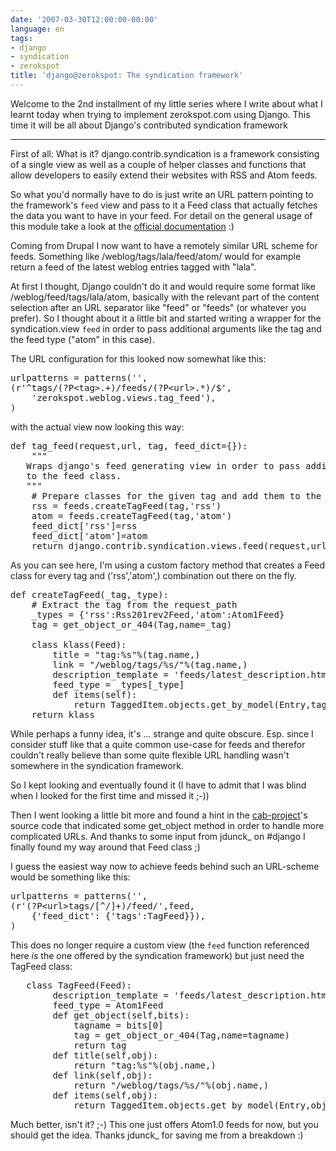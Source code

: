 ```yaml
---
date: '2007-03-30T12:00:00-00:00'
language: en
tags:
- django
- syndication
- zerokspot
title: 'django@zerokspot: The syndication framework'
---
```



Welcome to the 2nd installment of my little series where I write about what I learnt today when trying to implement zerokspot.com using Django. This time it will be all about Django's contributed syndication framework



-------------------------------



First of all: What is it? django.contrib.syndication is a framework consisting of a single view as well as a couple of helper classes and functions that allow developers to easily extend their websites with RSS and Atom feeds.

So what you'd normally have to do is just write an URL pattern pointing to the framework's `feed` view and pass to it a Feed class that actually fetches the data you want to have in your feed. For detail on the general usage of this module take a look at the [official documentation](http://www.djangoproject.com/documentation/syndication_feeds/) :)

Coming from Drupal I now want to have a remotely similar URL scheme for feeds. Something like /weblog/tags/lala/feed/atom/ would for example return a feed of the latest weblog entries tagged with "lala".

At first I thought, Django couldn't do it and would require some format like /weblog/feed/tags/lala/atom, basically with the relevant part of the content selection after an URL separator like "feed" or "feeds" (or whatever you prefer). So I thought about it a little bit and started writing a wrapper for the syndication.view `feed` in order to pass additional arguments like the tag and the feed type ("atom" in this case).

The URL configuration for this looked now somewhat like this:

<pre class="code python"><span class="n">urlpatterns</span> <span class="o">=</span> <span class="n">patterns</span><span class="p">(</span><span class="s">&#39;&#39;</span><span class="p">,</span>
<span class="p">(</span><span class="s">r&#39;^tags/(?P&lt;tag&gt;.+)/feeds/(?P&lt;url&gt;.*)/$&#39;</span><span class="p">,</span>
	<span class="s">&#39;zerokspot.weblog.views.tag_feed&#39;</span><span class="p">),</span>
<span class="p">)</span>
</pre>

with the actual view now looking this way:

<pre class="code python"><span class="k">def</span> <span class="nf">tag_feed</span><span class="p">(</span><span class="n">request</span><span class="p">,</span><span class="n">url</span><span class="p">,</span> <span class="n">tag</span><span class="p">,</span> <span class="n">feed_dict</span><span class="o">=</span><span class="p">{}):</span>
	<span class="sd">&quot;&quot;&quot;</span>
<span class="sd">	Wraps django&#39;s feed generating view in order to pass additional stuff</span>
<span class="sd">	to the feed class.</span>
<span class="sd">	&quot;&quot;&quot;</span>
	<span class="c"># Prepare classes for the given tag and add them to the feed_dict</span>
	<span class="n">rss</span> <span class="o">=</span> <span class="n">feeds</span><span class="o">.</span><span class="n">createTagFeed</span><span class="p">(</span><span class="n">tag</span><span class="p">,</span><span class="s">&#39;rss&#39;</span><span class="p">)</span>
	<span class="n">atom</span> <span class="o">=</span> <span class="n">feeds</span><span class="o">.</span><span class="n">createTagFeed</span><span class="p">(</span><span class="n">tag</span><span class="p">,</span><span class="s">&#39;atom&#39;</span><span class="p">)</span>
	<span class="n">feed_dict</span><span class="p">[</span><span class="s">&#39;rss&#39;</span><span class="p">]</span><span class="o">=</span><span class="n">rss</span>
	<span class="n">feed_dict</span><span class="p">[</span><span class="s">&#39;atom&#39;</span><span class="p">]</span><span class="o">=</span><span class="n">atom</span>
	<span class="k">return</span> <span class="n">django</span><span class="o">.</span><span class="n">contrib</span><span class="o">.</span><span class="n">syndication</span><span class="o">.</span><span class="n">views</span><span class="o">.</span><span class="n">feed</span><span class="p">(</span><span class="n">request</span><span class="p">,</span><span class="n">url</span><span class="p">,</span><span class="n">feed_dict</span><span class="p">)</span>
</pre>

As you can see here, I'm using a custom factory method that creates a Feed class for every tag and ('rss','atom',) combination out there on the fly. 

<pre class="code python"><span class="k">def</span> <span class="nf">createTagFeed</span><span class="p">(</span><span class="n">_tag</span><span class="p">,</span><span class="n">_type</span><span class="p">):</span>
	<span class="c"># Extract the tag from the request_path</span>
	<span class="n">_types</span> <span class="o">=</span> <span class="p">{</span><span class="s">&#39;rss&#39;</span><span class="p">:</span><span class="n">Rss201rev2Feed</span><span class="p">,</span><span class="s">&#39;atom&#39;</span><span class="p">:</span><span class="n">Atom1Feed</span><span class="p">}</span>
	<span class="n">tag</span> <span class="o">=</span> <span class="n">get_object_or_404</span><span class="p">(</span><span class="n">Tag</span><span class="p">,</span><span class="n">name</span><span class="o">=</span><span class="n">_tag</span><span class="p">)</span>

	<span class="k">class</span> <span class="nc">klass</span><span class="p">(</span><span class="n">Feed</span><span class="p">):</span>
		<span class="n">title</span> <span class="o">=</span> <span class="s">&quot;tag:</span><span class="si">%s</span><span class="s">&quot;</span><span class="o">%</span><span class="p">(</span><span class="n">tag</span><span class="o">.</span><span class="n">name</span><span class="p">,)</span>
		<span class="n">link</span> <span class="o">=</span> <span class="s">&quot;/weblog/tags/</span><span class="si">%s</span><span class="s">/&quot;</span><span class="o">%</span><span class="p">(</span><span class="n">tag</span><span class="o">.</span><span class="n">name</span><span class="p">,)</span>
		<span class="n">description_template</span> <span class="o">=</span> <span class="s">&#39;feeds/latest_description.html&#39;</span>
		<span class="n">feed_type</span> <span class="o">=</span> <span class="n">_types</span><span class="p">[</span><span class="n">_type</span><span class="p">]</span>
		<span class="k">def</span> <span class="nf">items</span><span class="p">(</span><span class="bp">self</span><span class="p">):</span>
			<span class="k">return</span> <span class="n">TaggedItem</span><span class="o">.</span><span class="n">objects</span><span class="o">.</span><span class="n">get_by_model</span><span class="p">(</span><span class="n">Entry</span><span class="p">,</span><span class="n">tag</span><span class="p">)</span><span class="o">.</span><span class="n">order_by</span><span class="p">(</span><span class="s">&#39;-datetime&#39;</span><span class="p">)[:</span><span class="mi">10</span><span class="p">]</span>
	<span class="k">return</span> <span class="n">klass</span>
</pre>

While perhaps a funny idea, it's ... strange and quite obscure. Esp. since I consider stuff like that a quite common use-case for feeds and therefor couldn't really believe than some quite flexible URL handling wasn't somewhere in the syndication framework. 

So I kept looking and eventually found it (I have to admit that I was blind when I looked for the first time and missed it ;-))

Then I went looking a little bit more and found a hint in the [cab-project](http://code.google.com/p/cab/)'s source code that indicated some get\_object method in order to handle more complicated URLs. And thanks to some input from jdunck_ on #django I finally found my way around that Feed class ;)

I guess the easiest way now to achieve feeds behind such an URL-scheme would be something like this:

<pre class="code python"><span class="n">urlpatterns</span> <span class="o">=</span> <span class="n">patterns</span><span class="p">(</span><span class="s">&#39;&#39;</span><span class="p">,</span>
<span class="p">(</span><span class="s">r&#39;(?P&lt;url&gt;tags/[^/]+)/feed/&#39;</span><span class="p">,</span><span class="n">feed</span><span class="p">,</span>
	<span class="p">{</span><span class="s">&#39;feed_dict&#39;</span><span class="p">:</span> <span class="p">{</span><span class="s">&#39;tags&#39;</span><span class="p">:</span><span class="n">TagFeed</span><span class="p">}}),</span>
<span class="p">)</span>
</pre>

This does no longer require a custom view (the `feed` function referenced here _is_ the one offered by the syndication framework) but just need the TagFeed class:

<pre class="code python">	<span class="k">class</span> <span class="nc">TagFeed</span><span class="p">(</span><span class="n">Feed</span><span class="p">):</span>
		<span class="n">description_template</span> <span class="o">=</span> <span class="s">&#39;feeds/latest_description.html&#39;</span>
		<span class="n">feed_type</span> <span class="o">=</span> <span class="n">Atom1Feed</span>
		<span class="k">def</span> <span class="nf">get_object</span><span class="p">(</span><span class="bp">self</span><span class="p">,</span><span class="n">bits</span><span class="p">):</span>
			<span class="n">tagname</span> <span class="o">=</span> <span class="n">bits</span><span class="p">[</span><span class="mi">0</span><span class="p">]</span>
			<span class="n">tag</span> <span class="o">=</span> <span class="n">get_object_or_404</span><span class="p">(</span><span class="n">Tag</span><span class="p">,</span><span class="n">name</span><span class="o">=</span><span class="n">tagname</span><span class="p">)</span>
			<span class="k">return</span> <span class="n">tag</span>
		<span class="k">def</span> <span class="nf">title</span><span class="p">(</span><span class="bp">self</span><span class="p">,</span><span class="n">obj</span><span class="p">):</span>
			<span class="k">return</span> <span class="s">&quot;tag:</span><span class="si">%s</span><span class="s">&quot;</span><span class="o">%</span><span class="p">(</span><span class="n">obj</span><span class="o">.</span><span class="n">name</span><span class="p">,)</span>
		<span class="k">def</span> <span class="nf">link</span><span class="p">(</span><span class="bp">self</span><span class="p">,</span><span class="n">obj</span><span class="p">):</span>
			<span class="k">return</span> <span class="s">&quot;/weblog/tags/</span><span class="si">%s</span><span class="s">/&quot;</span><span class="o">%</span><span class="p">(</span><span class="n">obj</span><span class="o">.</span><span class="n">name</span><span class="p">,)</span>
		<span class="k">def</span> <span class="nf">items</span><span class="p">(</span><span class="bp">self</span><span class="p">,</span><span class="n">obj</span><span class="p">):</span>
			<span class="k">return</span> <span class="n">TaggedItem</span><span class="o">.</span><span class="n">objects</span><span class="o">.</span><span class="n">get_by_model</span><span class="p">(</span><span class="n">Entry</span><span class="p">,</span><span class="n">obj</span><span class="p">)[:</span><span class="mi">10</span><span class="p">]</span>
</pre>

Much better, isn't it? ;-) This one just offers Atom1.0 feeds for now, but you should get the idea. Thanks jdunck_ for saving me from a breakdown :)
